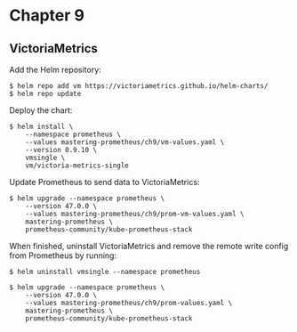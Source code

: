# Chapter 9

## VictoriaMetrics
Add the Helm repository:

```console
$ helm repo add vm https://victoriametrics.github.io/helm-charts/
$ helm repo update
```

Deploy the chart:

```console
$ helm install \
    --namespace prometheus \
    --values mastering-prometheus/ch9/vm-values.yaml \
    --version 0.9.10 \
    vmsingle \
    vm/victoria-metrics-single
```

Update Prometheus to send data to VictoriaMetrics:

```console
$ helm upgrade --namespace prometheus \
    --version 47.0.0 \
    --values mastering-prometheus/ch9/prom-vm-values.yaml \
    mastering-prometheus \
    prometheus-community/kube-prometheus-stack
```

When finished, uninstall VictoriaMetrics and remove the remote write config from Prometheus by running:

```console
$ helm uninstall vmsingle --namespace prometheus

$ helm upgrade --namespace prometheus \
    --version 47.0.0 \
    --values mastering-prometheus/ch9/prom-values.yaml \
    mastering-prometheus \
    prometheus-community/kube-prometheus-stack
```
